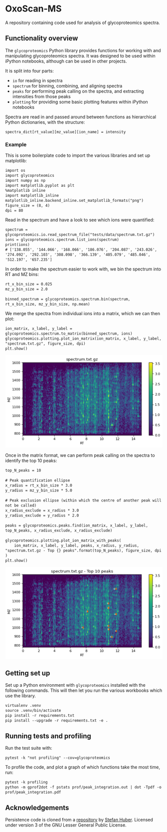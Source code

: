 # OxoScan-MS

A repository containing code used for analysis of glycoproteomics spectra.

## Functionality overview

The `glycoproteomics` Python library provides functions for working with and manipulating glycoproteomics spectra.
It was designed to be used within iPython notebooks, although can be used in other projects.

It is split into four parts:

- `io` for reading in spectra
- `spectrum` for binning, combining, and aligning spectra
- `peaks` for performing peak calling on the spectra, and extracting intensities from those peaks
- `plotting` for providing some basic plotting features within iPython notebooks

Spectra are read in and passed around between functions as hierarchical Python dictionaries, with the structure:

```
spectra_dict[rt_value][mz_value][ion_name] = intensity
```

### Example

This is some boilerplate code to import the various libraries and set up matplotlib:

```
import os
import glycoproteomics
import numpy as np
import matplotlib.pyplot as plt
%matplotlib inline
import matplotlib_inline
matplotlib_inline.backend_inline.set_matplotlib_formats("png")
figure_size = (8, 4)
dpi = 80
```

Read in the spectrum and have a look to see which ions were quantified:

```
spectrum = glycoproteomics.io.read_spectrum_file("tests/data/spectrum.txt.gz")
ions = glycoproteomics.spectrum.list_ions(spectrum)
print(ions)
# ['138.055', '144.066', '168.066', '186.076', '204.087', '243.026', '274.092', '292.103', '308.098', '366.139', '405.079', '485.046', '512.197', '657.235']
```

In order to make the spectrum easier to work with, we bin the spectrum into RT and MZ bins: 

```
rt_x_bin_size = 0.025
mz_y_bin_size = 2.0

binned_spectrum = glycoproteomics.spectrum.bin(spectrum, rt_x_bin_size, mz_y_bin_size, np.mean)
```

We merge the spectra from individual ions into a matrix, which we can then plot:

```
ion_matrix, x_label, y_label = glycoproteomics.spectrum.to_matrix(binned_spectrum, ions)
glycoproteomics.plotting.plot_ion_matrix(ion_matrix, x_label, y_label, "spectrum.txt.gz", figure_size, dpi)
plt.show()
```

![Spectrum](/readme_images/spectrum.png)

Once in the matrix format, we can perform peak calling on the spectra to identify the top 10 peaks:

```
top_N_peaks = 10

# Peak quantification ellipse
x_radius = rt_x_bin_size * 3.0
y_radius = mz_y_bin_size * 5.0

# Peak exclusion ellipse (within which the centre of another peak will not be called)
x_radius_exclude = x_radius * 3.0
y_radius_exclude = y_radius * 2.0

peaks = glycoproteomics.peaks.find(ion_matrix, x_label, y_label, top_N_peaks, x_radius_exclude, x_radius_exclude)

glycoproteomics.plotting.plot_ion_matrix_with_peaks(
    ion_matrix, x_label, y_label, peaks, x_radius, y_radius, "spectrum.txt.gz - Top {} peaks".format(top_N_peaks), figure_size, dpi
)
plt.show()
```

![Spectrum with top 10 peaks](/readme_images/peaks.png)

## Getting set up

Set up a Python environment with `glycoproteomics` installed with the following commands.
This will then let you run the various workbooks which use the library.

```
virtualenv .venv
source .venv/bin/activate
pip install -r requirements.txt
pip install --upgrade -r requirements.txt -e .
```

## Running tests and profiling

Run the test suite with:

```
pytest -k "not profiling" --cov=glycoproteomics
```

To profile the code, and plot a graph of which functions take the most time, run:

```
pytest -k profiling
python -m gprof2dot -f pstats prof/peak_integration.out | dot -Tpdf -o prof/peak_integration.pdf
```

## Acknowledgements

Persistence code is cloned from a [repository](https://git.sthu.org/?p=persistence.git) by [Stefan Huber](https://www.sthu.org/code/codesnippets/imagepers.html). Licensed under version 3 of the GNU Lesser General Public License.
